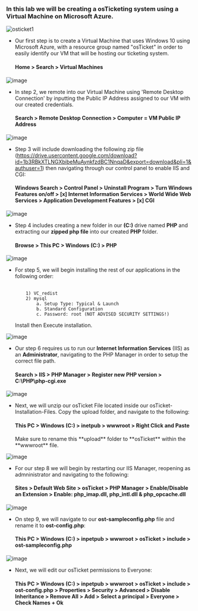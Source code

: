 <h3>In this lab we will be creating a osTicketing system using a Virtual Machine on Microsoft Azure.</h3>

![osticket1](https://github.com/user-attachments/assets/d5426262-64ad-4457-b7fe-2fc65e12b4b4)
  - Our first step is to create a Virtual Machine that uses Windows 10 using Microsoft Azure, with a resource group named "osTicket" in order to easily identify our VM that will be hosting our ticketing system.
    <h4>Home > Search > Virtual Machines</h4>
    
  ![image](https://github.com/user-attachments/assets/150bbbda-0319-48c4-8c84-873b01f54569)
  - In step 2, we remote into our Virtual Machine using 'Remote Desktop Connection' by inputting the Public IP Address assigned to our VM with our created credentials.
    <h4>Search > Remote Desktop Connection > Computer = VM Public IP Address</h4>
    
  ![image](https://github.com/user-attachments/assets/bc9bb611-068a-4c27-bd0b-bb3afc3ee210)
  - Step 3 will include downloading the following zip file (https://drive.usercontent.google.com/download?id=1b3RBkXTLNGXbibeMuAynkfzdBC1NnqaD&export=download&pli=1&authuser=1) then navigating through our control panel to enable IIS and CGI: <h4>Windows Search > Control Panel > Uninstall Program > Turn Windows Features on/off > [x] Internet Information Services > World Wide Web Services > Application Development Features > [x] CGI</h4>
  
![image](https://github.com/user-attachments/assets/63d2657d-6412-4348-a863-98312896034b)
  - Step 4 includes creating a new folder in our **(C:)** drive named **PHP** and extracting our **zipped php file** into our created **PHP** folder.
    <h4>Browse > This PC > Windows (C:) > PHP</h4>
    
![image](https://github.com/user-attachments/assets/af8eced1-3bc1-4fcc-a10b-51c6a6595469)
  - For step 5, we will begin installing the rest of our applications in the following order:
<br></br>
    ```
        1) VC_redist
        2) mysql
            a. Setup Type: Typical & Launch
            b. Standard Configuration
            c. Password: root (NOT ADVISED SECURITY SETTINGS!)
    ```
    Install then Execute installation.
    
![image](https://github.com/user-attachments/assets/8db039d6-2ff1-4336-ab0d-1ee5a0afca98)
  - Our step 6 requires us to run our **Internet Information Services** (IIS) as an **Administrator**, navigating to the PHP Manager in order to setup the correct file path.
      <h4>Search > IIS > PHP Manager > Register new PHP version > C:\PHP\php-cgi.exe</h4>
      
![image](https://github.com/user-attachments/assets/654e3cb8-042e-4415-ac44-d4b9c7648fe8)
  - Next, we will unzip our osTicket File located inside our osTicket-Installation-Files. Copy the upload folder, and navigate to the following:
    <h4>This PC > Windows (C:) > inetpub > wwwroot > Right Click and Paste</h4>
    Make sure to rename this **upload** folder to **osTicket** within the **wwwroot** file.
    
![image](https://github.com/user-attachments/assets/bd285aef-f557-40ec-8fdd-85ec90ea95a7)
  - For our step 8 we will begin by restarting our IIS Manager, reopening as admninistrator and navigating to the following:
    <h4>Sites > Default Web Site > osTicket > PHP Manager > Enable/Disable an Extension > Enable: php_imap.dll, php_intl.dll & php_opcache.dll</h4>

![image](https://github.com/user-attachments/assets/1ea7fc37-d972-471c-b664-e0867e132dfd)
  - On step 9, we will navigate to our **ost-sampleconfig.php** file and rename it to **ost-config.php**: 
    <h4>This PC > Windows (C:) > inpetpub > wwwroot > osTicket > include > ost-sampleconfig.php</h4>
    
![image](https://github.com/user-attachments/assets/374398dd-e69e-4335-b21b-e9876ff88f50)
  - Next, we will edit our osTicket permissions to Everyone:
    <h4>This PC > Windows (C:) > inpetpub > wwwroot > osTicket > include > ost-config.php > Properties > Security > Advanced > Disable Inheritance > Remove All > Add > Select a principal >           Everyone > Check Names + Ok</h4>
